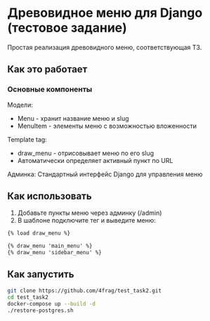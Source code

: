 # Древовидное меню для Django (тестовое задание)

Простая реализация древовидного меню, соответствующая ТЗ.

## Как это работает
### Основные компоненты

Модели:
- Menu - хранит название меню и slug
- MenuItem - элементы меню с возможностью вложенности

Template tag:
- draw_menu - отрисовывает меню по его slug
- Автоматически определяет активный пункт по URL

Админка: Стандартный интерфейс Django для управления меню

## Как использовать
1. Добавьте пункты меню через админку (/admin)
2. В шаблоне подключите тег и выведите меню:

```html
{% load draw_menu %}

{% draw_menu 'main_menu' %}
{% draw_menu 'sidebar_menu' %}
```

## Как запустить

```bash
git clone https://github.com/4frag/test_task2.git
cd test_task2
docker-compose up --build -d
./restore-postgres.sh
```